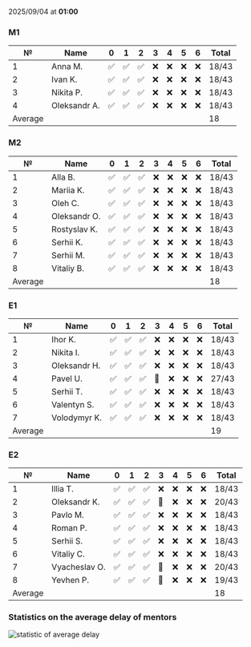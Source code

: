 2025/09/04 at **01:00**
### M1
|№|Name|0|1|2|3|4|5|6|Total|
|-----|-----|-----|-----|-----|-----|-----|-----|-----|-----|
|1|Anna M.|✅|✅|✅|❌|❌|❌|❌|18/43|
|2|Ivan K.|✅|✅|✅|❌|❌|❌|❌|18/43|
|3|Nikita P.|✅|✅|✅|❌|❌|❌|❌|18/43|
|4|Oleksandr A.|✅|✅|✅|❌|❌|❌|❌|18/43|
|Average|||||||||18|
### M2
|№|Name|0|1|2|3|4|5|6|Total|
|-----|-----|-----|-----|-----|-----|-----|-----|-----|-----|
|1|Alla B.|✅|✅|✅|❌|❌|❌|❌|18/43|
|2|Mariia K.|✅|✅|✅|❌|❌|❌|❌|18/43|
|3|Oleh C.|✅|✅|✅|❌|❌|❌|❌|18/43|
|4|Oleksandr O.|✅|✅|✅|❌|❌|❌|❌|18/43|
|5|Rostyslav K.|✅|✅|✅|❌|❌|❌|❌|18/43|
|6|Serhii K.|✅|✅|✅|❌|❌|❌|❌|18/43|
|7|Serhii M.|✅|✅|✅|❌|❌|❌|❌|18/43|
|8|Vitaliy B.|✅|✅|✅|❌|❌|❌|❌|18/43|
|Average|||||||||18|
### E1
|№|Name|0|1|2|3|4|5|6|Total|
|-----|-----|-----|-----|-----|-----|-----|-----|-----|-----|
|1|Ihor K.|✅|✅|✅|❌|❌|❌|❌|18/43|
|2|Nikita I.|✅|✅|✅|❌|❌|❌|❌|18/43|
|3|Oleksandr H.|✅|✅|✅|❌|❌|❌|❌|18/43|
|4|Pavel U.|✅|✅|✅|🔄|❌|❌|❌|27/43|
|5|Serhii T.|✅|✅|✅|❌|❌|❌|❌|18/43|
|6|Valentyn S.|✅|✅|✅|❌|❌|❌|❌|18/43|
|7|Volodymyr K.|✅|✅|✅|❌|❌|❌|❌|18/43|
|Average|||||||||19|
### E2
|№|Name|0|1|2|3|4|5|6|Total|
|-----|-----|-----|-----|-----|-----|-----|-----|-----|-----|
|1|Illia T.|✅|✅|✅|❌|❌|❌|❌|18/43|
|2|Oleksandr K.|✅|✅|✅|🔄|❌|❌|❌|20/43|
|3|Pavlo M.|✅|✅|✅|❌|❌|❌|❌|18/43|
|4|Roman P.|✅|✅|✅|❌|❌|❌|❌|18/43|
|5|Serhii S.|✅|✅|✅|❌|❌|❌|❌|18/43|
|6|Vitaliy C.|✅|✅|✅|❌|❌|❌|❌|18/43|
|7|Vyacheslav O.|✅|✅|✅|🔄|❌|❌|❌|20/43|
|8|Yevhen P.|✅|✅|✅|🔄|❌|❌|❌|19/43|
|Average|||||||||18|

### Statistics on the average delay of mentors
![statistic of average delay](https://docs.google.com/spreadsheets/d/e/2PACX-1vTRGxaJWiz7gJtvcjwtHPyyd5ju-BPGGEvp5XTIwGS92XWrY8xHYajrexYFqIVDSJIX7LGb8XaB6X3S/pubchart?oid=1439917493&format=image)
